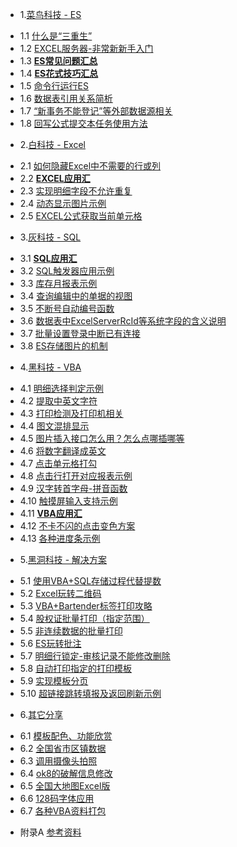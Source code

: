 * 1.[菜鸟科技 - ES](01.0.md)
 - 1.1 [什么是“三重生”](01.1.md)
 - 1.2 [EXCEL服务器-非常新新手入门](01.2.md)
 - 1.3 [**ES常见问题汇总**](01.3.md)
 - 1.4 [**ES花式技巧汇总**](01.4.md)
 - 1.5 [命令行运行ES](01.5.md)
 - 1.6 [数据表引用关系简析](01.6.md)
 - 1.7 [“新事务不能登记”等外部数据源相关](01.7.md)
 - 1.8 [回写公式提交本任务使用方法](01.8.md)
* 2.[白科技 - Excel](02.0.md)
 - 2.1 [如何隐藏Excel中不需要的行或列](02.1.md)
 - 2.2 [**EXCEL应用汇**](02.2.md)
 - 2.3 [实现明细字段不允许重复](02.3.md)
 - 2.4 [动态显示图片示例](02.4.md)
 - 2.5 [EXCEL公式获取当前单元格](02.5.md)
* 3.[灰科技 - SQL](03.0.md)
 - 3.1 [**SQL应用汇**](03.1.md)
 - 3.2 [SQL触发器应用示例](03.2.md)
 - 3.3 [库存月报表示例](03.3.md)
 - 3.4 [查询编辑中的单据的视图](03.4.md)
 - 3.5 [不断号自动编号函数](03.5.md)
 - 3.6 [数据表中ExcelServerRcId等系统字段的含义说明](03.6.md)
 - 3.7 [批量设置登录中断已有连接](03.7.md)
 - 3.8 [ES存储图片的机制](03.8.md)
* 4.[黑科技 - VBA](04.0.md)
 - 4.1 [明细选择判定示例](04.1.md)
 - 4.2 [提取中英文字符](04.2.md)
 - 4.3 [打印检测及打印机相关](04.3.md)
 - 4.4 [图文混排显示](04.4.md)
 - 4.5 [图片插入接口怎么用？怎么点哪插哪等](04.5.md)
 - 4.6 [将数字翻译成英文](04.6.md)
 - 4.7 [点击单元格打勾](04.7.md)
 - 4.8 [点击行打开对应报表示例](04.8.md)
 - 4.9 [汉字转首字母-拼音函数](04.9.md)
 - 4.10 [触摸屏输入支持示例](04.10.md)
 - 4.11 [**VBA应用汇**](04.11.md)
 - 4.12 [不卡不闪的点击变色方案](04.12.md)
 - 4.13 [各种进度条示例](04.13.md)
* 5.[黑洞科技 - 解决方案](05.0.md)
 - 5.1 [使用VBA+SQL存储过程代替提数](05.1.md)
 - 5.2 [Excel玩转二维码](05.2.md)
 - 5.3 [VBA+Bartender标签打印攻略](05.3.md)
 - 5.4 [股权证批量打印（指定范围）](05.4.md)
 - 5.5 [非连续数据的批量打印](05.5.md)
 - 5.6 [ES玩转批注](05.6.md)
 - 5.7 [明细行锁定-审核记录不能修改删除](05.7.md)
 - 5.8 [自动打印指定的打印模板](05.8.md)
 - 5.9 [实现模板分页](05.9.md)
 - 5.10 [超链接跳转填报及返回刷新示例](05.10.md)
* 6.[其它分享](06.0.md)
 - 6.1 [模板配色、功能欣赏](06.1.md)
 - 6.2 [全国省市区镇数据](06.2.md)
 - 6.3 [调用摄像头拍照](06.3.md)
 - 6.4 [ok8的破解信息修改](06.4.md)
 - 6.5 [全国大地图Excel版](06.5.md)
 - 6.6 [128码字体应用](06.6.md)
 - 6.7 [各种VBA资料打包](06.7.md)
* 附录A [参考资料](ref.md)
